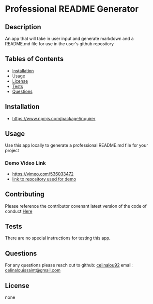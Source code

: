 # Professional README Generator 

## Description 
An app that will take in user input and generate markdown and a README.md file for use in the user's github repository

## Tables of Contents
* [Installation](#installation)
* [Usage](#usage)
* [License](#license)
* [Tests](#tests)
* [Questions](#questions)
  
## Installation 
* https://www.npmjs.com/package/inquirer

## Usage
Use this app locally to generate a professional README.md file for your project 

### Demo Video Link
* https://vimeo.com/536033472
* [link to repository used for demo](https://github.com/celinalou92/git-it-done)

## Contributing
Please reference the contributor covenant latest version of the code of conduct [Here](https://www.contributor-covenant.org/version/2/0/code_of_conduct/code_of_conduct.md)

## Tests
There are no special instructions for testing this app.

## Questions
For any questions please reach out to 
github: [celinalou92](https://github.com/celinalou92)
email: celinalouissaint@gmail.com


## License
none